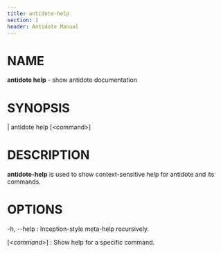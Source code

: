 ```yaml
---
title: antidote-help
section: 1
header: Antidote Manual
---
```


# NAME

**antidote help** - show antidote documentation

# SYNOPSIS

| antidote help [\<command\>]

# DESCRIPTION

**antidote-help** is used to show context-sensitive help for antidote and its commands.

# OPTIONS

-h, \--help
:   Inception-style meta-help recursively.

[*\<command\>*]
:   Show help for a specific command.
